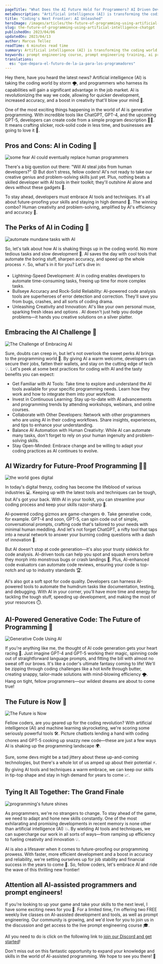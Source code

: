 ```yaml
---
pageTitle: "What Does the AI Future Hold for Programmers? AI Driven Development with GPT"
metaDescription: "Artificial intelligence (AI) is transforming the coding world, and developers who leverage its capabilities will gain an advantage in the job market. Discover the potential of AI driven development with GPT. Streamline your workflow, enhance accuracy, and unlock your creativity with the power of GPT and AI."
title: "Coding's Next Frontier: AI Unleashed"
heroImage: /images/articles/the-future-of-programming-using-artificial-intelligence-chatgpt/hero.png
slug: the-future-of-programming-using-artificial-intelligence-chatgpt
publishedOn: 2023/04/06
updatedOn: 2023/04/13
author: Marcus Tellez
readTime: 6 minutes read time
summary: Artificial intelligence (AI) is transforming the coding world, and developers who leverage its capabilities will gain an advantage in the job market. Utilizing AI methods, programmers can enjoy quicker development, greater accuracy, and heightened creativity.
keywords: prompt engineering course, prompt engineering training, ai prompt engineer, using chatgpt for programming, openai prompt engineering
translations:
  es: "que-depara-el-futuro-de-la-ia-para-los-programadores"
---
```


Hey there, have you heard the latest news? Artificial intelligence (AI) is taking the coding world by storm 🌪️, and programmers who harness its capabilities will gain a significant advantage in the job market. AI is revolutionizing the way we code, allowing for quicker development, increased accuracy, and a boost in creativity that'll blow your mind 🤯.

One of the most exciting things happening in the world of AI is generative programming. With incredible tools like ChatGPT, GPT-4, and the upcoming GPT-5, developers can create code from a simple program description 🧙‍♂️. It means crafting slicker, rock-solid code in less time, and businesses are going to love it 💼.

## Pros and Cons: AI in Coding 🎢

![some fear AI could eventually replace human programmers](https://aipaired.com/images/articles/the-future-of-programming-using-artificial-intelligence-chatgpt/sad-programmer-kneeling-min.png)

There's a big question out there: "Will AI steal jobs from human developers?" 😟 But don't stress, fellow coders! AI's not ready to take our creative genius and problem-solving skills just yet. Plus, nothing beats a skilled developer with AI tools in their toolkit; they'll outshine AI alone and devs without these gadgets 🌟.

To stay ahead, developers must embrace AI tools and techniques. It's all about future-proofing your skills and staying in high demand 🚀. The winning combo? Human creativity and problem-solving, amplified by AI's efficiency and accuracy 🧠.

## The Perks of AI in Coding 🎁

![automate mundane tasks with AI](https://aipaired.com/images/articles/the-future-of-programming-using-artificial-intelligence-chatgpt/automate-tasks-min.png)

So, let's talk about how AI is shaking things up in the coding world. No more tedious tasks and slow development 🐢. AI saves the day with cool tools that automate the boring stuff, sharpen accuracy, and speed up the whole process ⚡. So, what's in it for you? Let's dive in:

- Lightning-Speed Development: AI in coding enables developers to automate time-consuming tasks, freeing up time for more complex tasks.
- Bullseye Accuracy and Rock-Solid Reliability: AI-powered code analysis tools are superheroes of error detection and correction. They'll save you from bugs, crashes, and all sorts of coding drama.
- Unleashing Creativity and Innovation: AI's like your own personal muse, sparking fresh ideas and options . AI doesn't just help you dodge problems—it hands you creative solutions on a silver platter.

## Embracing the AI Challenge 🤝

![The Challenge of Embracing AI](https://aipaired.com/images/articles/the-future-of-programming-using-artificial-intelligence-chatgpt/obstacles-min.png)

Sure, doubts can creep in, but let's not overlook the sweet perks AI brings to the programming world 🍭. By giving AI a warm welcome, developers can secure their jobs, fatten their wallets, and stay on the cutting edge of tech 💡. Let's peek at some best practices for coding with AI and the tasty benefits you can expect:

- Get Familiar with AI Tools: Take time to explore and understand the AI tools available for your specific programming needs. Learn how they work and how to integrate them into your workflow.
- Invest in Continuous Learning: Stay up-to-date with AI advancements and programming trends by attending workshops, webinars, and online courses.
- Collaborate with Other Developers: Network with other programmers who are using AI in their coding workflows. Share insights, experiences, and tips to enhance your understanding.
- Balance AI Automation with Human Creativity: While AI can automate many tasks, don't forget to rely on your human ingenuity and problem-solving skills.
- Stay Open-Minded: Embrace change and be willing to adapt your coding practices as AI continues to evolve.

## AI Wizardry for Future-Proof Programming 🧙‍♂️

![the world goes digital](https://aipaired.com/images/articles/the-future-of-programming-using-artificial-intelligence-chatgpt/digital-world-min.png)

In today's digital frenzy, coding has become the lifeblood of various industries 💻. Keeping up with the latest tools and techniques can be tough, but AI's got your back. With AI in your toolkit, you can streamline your coding process and keep your skills razor-sharp 🔪.

AI-powered coding gizmos are game-changers ⚙️. Take generative code, for example. GPT-4 and soon, GPT-5, can spin code out of simple, conversational prompts, crafting code that's tailored to your needs with minimal human meddling. And let's not forget ChatGPT, a nifty tool that taps into a neural network to answer your burning coding questions with a dash of innovation 🚀.

But AI doesn't stop at code generation—it's also your trusty sidekick for code analysis. AI-driven tools can help you spot and squash errors before they morph into monstrous bugs or crash landings 🐜. Plus, AI-enhanced code evaluators can automate code reviews, ensuring your code is top-notch and up to industry standards 🏆.

AI's also got a soft spot for code quality. Developers can harness AI-powered tools to automate the humdrum tasks like documentation, testing, and debugging. With AI in your corner, you'll have more time and energy for tackling the tough stuff, speeding up development, and making the most of your resources ⏱️.

## AI-Powered Generative Code: The Future of Programming 🚀

![Generative Code Using AI](https://aipaired.com/images/articles/the-future-of-programming-using-artificial-intelligence-chatgpt/robots-building-robots-min.png)

If you're anything like me, the thought of AI code generation gets your heart racing 💓. Just imagine GPT-4 and GPT-5 working their magic, spinning code out of straightforward language prompts, and fitting the bill with almost no sweat off our brows. It's like a coder's ultimate fantasy coming to life! We'll be zipping through coding challenges like a hot knife through butter, creating snappy, tailor-made solutions with mind-blowing efficiency 🌪️. Hang on tight, fellow programmers—our wildest dreams are about to come true!

## The Future is Now 🌟

![The Future is Now](https://aipaired.com/images/articles/the-future-of-programming-using-artificial-intelligence-chatgpt/future-now-min.png)

Fellow coders, are you geared up for the coding revolution? With artificial intelligence (AI) and machine learning skyrocketing, we're scoring some seriously powerful tools 🛠️. Picture chatbots lending a hand with coding chores and GPT-5 cooking up snazzy new code—these are just a few ways AI is shaking up the programming landscape 🌍.

Sure, some devs might be a tad jittery about these up-and-coming technologies, but there's a whole lot of us amped up about their potential ⚡. By giving AI tools and techniques a warm embrace, we can keep our skills in tip-top shape and stay in high demand for years to come 📈.

## Tying It All Together: The Grand Finale

![programming's future shines](https://aipaired.com/images/articles/the-future-of-programming-using-artificial-intelligence-chatgpt/kid-coding-min.png)

As programmers, we're no strangers to change. To stay ahead of the game, we need to adapt and hone new skills constantly. One of the most exhilarating and promising developments in recent memory is none other than artificial intelligence (AI) 💥. By wielding AI tools and techniques, we can supercharge our work in all sorts of ways—from ramping up efficiency to fueling creativity and innovation 💡.

AI is also a lifesaver when it comes to future-proofing our programming prowess. With faster, more efficient development and a boost in accuracy and reliability, we're setting ourselves up for job stability and financial success in the years to come 💼. So, fellow coders, let's embrace AI and ride the wave of this thrilling new frontier!

## Attention all AI-assisted programmers and prompt engineers!

If you're looking to up your game and take your skills to the next level, I have some exciting news for you 🎉. For a limited time, I'm offering two FREE weekly live classes on AI-assisted development and tools, as well as prompt engineering. Our community is growing, and we'd love for you to join us in the discussion and get access to the live prompt engineering course 🎓.

All you need to do is click on the following link to [join our Discord and get started](https://discord.gg/D9PdH96xe9)!

Don't miss out on this fantastic opportunity to expand your knowledge and skills in the world of AI-assisted programming. We hope to see you there! 🚀
